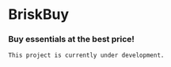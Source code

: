 # BriskBuy

### Buy essentials at the best price!

```
This project is currently under development.
```
